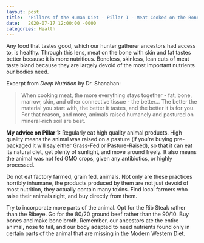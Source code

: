 ```yaml
---
layout: post
title:  "Pillars of the Human Diet - Pillar I - Meat Cooked on the Bone"
date:   2020-07-17 12:00:00 -0000
categories: Health
---
```


Any food that tastes good, which our hunter gatherer ancestors had access to, is healthy. Through this lens, meat on the bone with skin and fat tastes better because it is more nutritious. Boneless, skinless, lean cuts of meat taste bland because they are largely devoid of the most important nutrients our bodies need.

Excerpt from *Deep Nutrition* by Dr. Shanahan:
>When cooking meat, the more everything stays together - fat, bone, marrow, skin, and other connective tissue - the better... The better the material you start with, the better it tastes, and the better it is for you. For that reason, and more, animals raised humanely and pastured on mineral-rich soil are best.

**My advice on Pillar 1:** Regularly eat high quality animal products. High quality means the animal was raised on a pasture (if you're buying pre-packaged it will say either Grass-Fed or Pasture-Raised), so that it can eat its natural diet, get plenty of sunlight, and move around freely. It also means the animal was not fed GMO crops, given any antibiotics, or highly processed. 

Do not eat factory farmed, grain fed, animals. Not only are these practices horribly inhumane, the products produced by them are not just devoid of most nutrition, they actually contain many toxins. Find local farmers who raise their animals right, and buy directly from them.

Try to incorporate more parts of the animal. Opt for the Rib Steak rather than the Ribeye. Go for the 80/20 ground beef rather than the 90/10. Buy bones and make bone broth. Remember, our ancestors ate the entire animal, nose to tail, and our body adapted to need nutrients found only in certain parts of the animal that are missing in the Modern Western Diet.